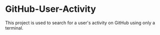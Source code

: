# GitHub-User-Activity
This project is used to search for a user's activity on GitHub using only a terminal.
